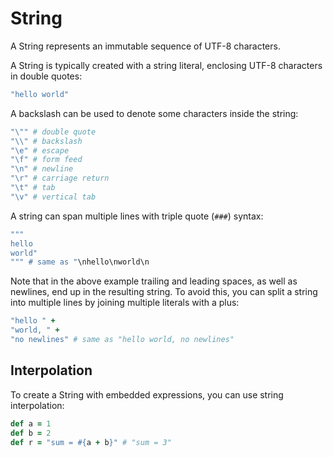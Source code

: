 # String

A String represents an immutable sequence of UTF-8 characters.

A String is typically created with a string literal, enclosing UTF-8 characters in double quotes:

```ruby
"hello world"
```

A backslash can be used to denote some characters inside the string:

```ruby
"\"" # double quote
"\\" # backslash
"\e" # escape
"\f" # form feed
"\n" # newline
"\r" # carriage return
"\t" # tab
"\v" # vertical tab
```

A string can span multiple lines with triple quote (`###`) syntax:

```ruby
"""
hello
world"
""" # same as "\nhello\nworld\n
```

Note that in the above example trailing and leading spaces, as well as newlines,
end up in the resulting string. To avoid this, you can split a string into multiple lines
by joining multiple literals with a plus:

```ruby
"hello " +
"world, " +
"no newlines" # same as "hello world, no newlines"
```

## Interpolation

To create a String with embedded expressions, you can use string interpolation:

```ruby
def a = 1
def b = 2
def r = "sum = #{a + b}" # "sum = 3"
```
